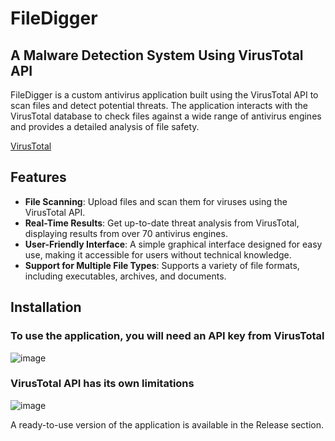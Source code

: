 # FileDigger
## A Malware Detection System Using VirusTotal API

FileDigger is a custom antivirus application built using the VirusTotal API to scan files and detect potential threats. The application interacts with the VirusTotal database to check files against a wide range of antivirus engines and provides a detailed analysis of file safety.

[VirusTotal](https://www.virustotal.com)

## Features

- **File Scanning**: Upload files and scan them for viruses using the VirusTotal API.
- **Real-Time Results**: Get up-to-date threat analysis from VirusTotal, displaying results from over 70 antivirus engines.
- **User-Friendly Interface**: A simple graphical interface designed for easy use, making it accessible for users without technical knowledge.
- **Support for Multiple File Types**: Supports a variety of file formats, including executables, archives, and documents.

## Installation
### To use the application, you will need an API key from VirusTotal
![image](https://github.com/user-attachments/assets/36186d04-594d-4823-81f2-b079e7dde94e)

### VirusTotal API has its own limitations
![image](https://github.com/user-attachments/assets/15d966ec-e2fe-4a84-b887-cc57cad3eaf0)

A ready-to-use version of the application is available in the Release section.
